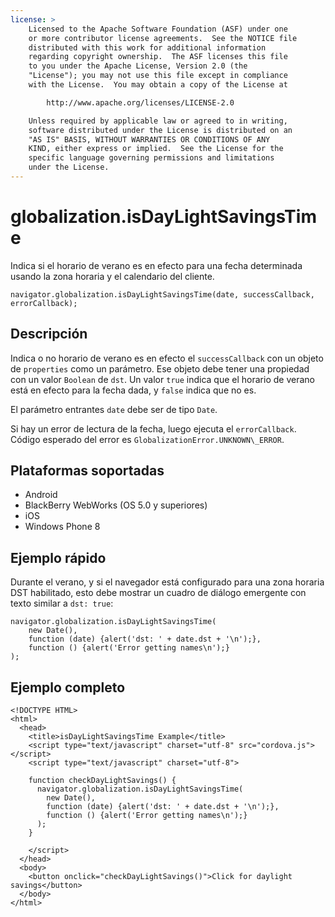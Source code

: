 ```yaml
---
license: >
    Licensed to the Apache Software Foundation (ASF) under one
    or more contributor license agreements.  See the NOTICE file
    distributed with this work for additional information
    regarding copyright ownership.  The ASF licenses this file
    to you under the Apache License, Version 2.0 (the
    "License"); you may not use this file except in compliance
    with the License.  You may obtain a copy of the License at

        http://www.apache.org/licenses/LICENSE-2.0

    Unless required by applicable law or agreed to in writing,
    software distributed under the License is distributed on an
    "AS IS" BASIS, WITHOUT WARRANTIES OR CONDITIONS OF ANY
    KIND, either express or implied.  See the License for the
    specific language governing permissions and limitations
    under the License.
---
```


# globalization.isDayLightSavingsTime

Indica si el horario de verano es en efecto para una fecha determinada usando la zona horaria y el calendario del cliente.

    navigator.globalization.isDayLightSavingsTime(date, successCallback, errorCallback);
    

## Descripción

Indica o no horario de verano es en efecto el `successCallback` con un objeto de `properties` como un parámetro. Ese objeto debe tener una propiedad con un valor `Boolean` de `dst`. Un valor `true` indica que el horario de verano está en efecto para la fecha dada, y `false` indica que no es.

El parámetro entrantes `date` debe ser de tipo `Date`.

Si hay un error de lectura de la fecha, luego ejecuta el `errorCallback`. Código esperado del error es `GlobalizationError.UNKNOWN\_ERROR`.

## Plataformas soportadas

*   Android
*   BlackBerry WebWorks (OS 5.0 y superiores)
*   iOS
*   Windows Phone 8

## Ejemplo rápido

Durante el verano, y si el navegador está configurado para una zona horaria DST habilitado, esto debe mostrar un cuadro de diálogo emergente con texto similar a `dst: true`:

    navigator.globalization.isDayLightSavingsTime(
        new Date(),
        function (date) {alert('dst: ' + date.dst + '\n');},
        function () {alert('Error getting names\n');}
    );
    

## Ejemplo completo

    <!DOCTYPE HTML>
    <html>
      <head>
        <title>isDayLightSavingsTime Example</title>
        <script type="text/javascript" charset="utf-8" src="cordova.js"></script>
        <script type="text/javascript" charset="utf-8">
    
        function checkDayLightSavings() {
          navigator.globalization.isDayLightSavingsTime(
            new Date(),
            function (date) {alert('dst: ' + date.dst + '\n');},
            function () {alert('Error getting names\n');}
          );
        }
    
        </script>
      </head>
      <body>
        <button onclick="checkDayLightSavings()">Click for daylight savings</button>
      </body>
    </html>